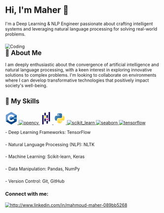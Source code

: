 # Hi, I'm Maher 👋
I'm a Deep Learning & NLP Engineer passionate about crafting intelligent systems and leveraging natural language processing for solving real-world problems.<h3 align="left"></h3>
<img align="right" alt="Coding" width="1256" src="https://lh3.googleusercontent.com/pw/AP1GczP2L8bVeFJ1JBV9ZrV7himmkIxlaceUGwP0EL3UeJ6XwqJJZzQjqtkM0s8mOCqqWWARC11QKg2m2u1Rf0HTnDEckFAaHUvWhIXQoAmT2mN47e6E4QI4g1iHoe8GIiXkizmh35PsLOKHBArjGdwSOBAbo_iJs5KjGyqLnlXNQ61p4dYXe591-8Azk0D6_WWkvO-SsI_m5B9KLBV4uzBZFgGLc_tlM6u1nr8iZH2Lm8dSqtQdXS14mrRl-Foz3fHSFUCWZW0ixTn_WjqfkxP3c3de4SEsmfjPWrFk6s6FqtBpIaq2oDqyFAM0HPWIk450w4bxquly045OarARfuFlqzbkP5h9VEJ43jSXgiIM7_OnK_1P3dkw3dM2lKG3r8mW5uLVA8fgOVI1CL25tOH5jNyVk2riKKooPkeSOreXmfyCHUpvu1-wl31-JgjuriDveP9_pY7wYEtNEIjzHhmLO3tvLB9PdGwzC_BEXoKfBOrJ-03QWmPRdLfr0wf08EGP0lUR-nrtUuAfGXjfMorG-BbGPRN1LRbYtr-bNi7RptAxNi_LGF5n_FiHGeiIb8j-tDqSGM1zmzeN7gVxoeDjorIGA2npZHzQ1iK4QjuTB8YsdWorIAAW2lMWq7Z3Wc6pyL4Z7YnJ9-pK3BRQfFCyOOAQDcChf71Yz72pWMiGzgoeg-x1S6iwFC3qFltugPtQtJOdCyDBUDnDfzuW2fx0QMx_DFzXcXTNnTqipCMKCYCTG31e52YRihEov8tESOQPDxv0JXeQUPUbMSh9a3kpXgzewqAR8jwSkuj7wT3duVWPY5nrwJwviEQPAOt9ZnqzJOJeu55Qq30EgVwM0-vj2eyXHpD_XQq7fmKkQd_Sp6AgA0PqKJU-4qqcGfW8Q4RBoRlaBx3xORXXCFTuFVLyCiCpUQ=w1256-h456-s-no-gm?authuser=0"> <h3 align="left"></h3><h3 align="left"></h3>
## 👩 About Me
I am deeply enthusiastic about the convergence of artificial intelligence and natural language processing, with a keen interest in exploring innovative solutions to complex problems. I'm looking to collaborate on environments where I can develop transformative technologies that positively impact society's well-being.

## 🌱 My Skills
<h3 align="left"></h3>
<p align="left"> <a href="https://www.w3schools.com/cpp/" target="_blank" rel="noreferrer"> <img src="https://raw.githubusercontent.com/devicons/devicon/master/icons/cplusplus/cplusplus-original.svg" alt="cplusplus" width="40" height="40"/> </a> <a href="https://opencv.org/" target="_blank" rel="noreferrer"> <img src="https://www.vectorlogo.zone/logos/opencv/opencv-icon.svg" alt="opencv" width="40" height="40"/> </a> <a href="https://pandas.pydata.org/" target="_blank" rel="noreferrer"> <img src="https://raw.githubusercontent.com/devicons/devicon/2ae2a900d2f041da66e950e4d48052658d850630/icons/pandas/pandas-original.svg" alt="pandas" width="40" height="40"/> </a> <a href="https://www.python.org" target="_blank" rel="noreferrer"> <img src="https://raw.githubusercontent.com/devicons/devicon/master/icons/python/python-original.svg" alt="python" width="40" height="40"/> </a> <a href="https://scikit-learn.org/" target="_blank" rel="noreferrer"> <img src="https://upload.wikimedia.org/wikipedia/commons/0/05/Scikit_learn_logo_small.svg" alt="scikit_learn" width="40" height="40"/> </a> <a href="https://seaborn.pydata.org/" target="_blank" rel="noreferrer"> <img src="https://seaborn.pydata.org/_images/logo-mark-lightbg.svg" alt="seaborn" width="40" height="40"/> </a> <a href="https://www.tensorflow.org" target="_blank" rel="noreferrer"> <img src="https://www.vectorlogo.zone/logos/tensorflow/tensorflow-icon.svg" alt="tensorflow" width="40" height="40"/> </a> </p>
- Deep Learning Frameworks: TensorFlow <h3 align="left"></h3>
- Natural Language Processing (NLP): NLTK <h3 align="left"></h3>
- Machine Learning: Scikit-learn, Keras <h3 align="left"></h3>
- Data Manipulation: Pandas, NumPy <h3 align="left"></h3>
- Version Control: Git, GitHub <h3 align="left"></h3>

<h3 align="left">Connect with me:</h3>
<p align="left">
<a href="https://linkedin.com/in/http://www.linkedin.com/in/mahmoud-maher-089bb5268" target="blank"><img align="center" src="https://raw.githubusercontent.com/rahuldkjain/github-profile-readme-generator/master/src/images/icons/Social/linked-in-alt.svg" alt="http://www.linkedin.com/in/mahmoud-maher-089bb5268" height="30" width="40" /></a>
</p>

<!--
**Maher-GZ/Maher-GZ** is a ✨ _special_ ✨ repository because its `README.md` (this file) appears on your GitHub profile.

Here are some ideas to get you started:

- 🔭 I’m currently working on ...
- 🌱 I’m currently learning ...
- 👯 I’m looking to collaborate on ...
- 🤔 I’m looking for help with ...
- 💬 Ask me about ...
- 📫 How to reach me: ...
- 😄 Pronouns: ...
- ⚡ Fun fact: ...
-->

